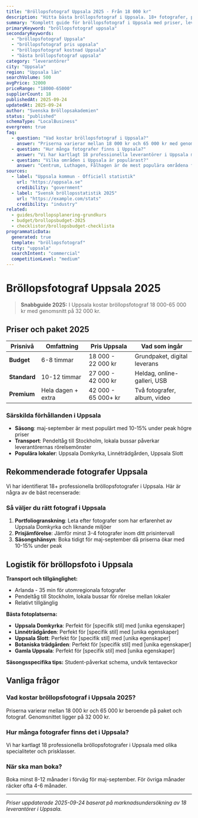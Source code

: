 ```yaml
---
title: "Bröllopsfotograf Uppsala 2025 - Från 18 000 kr"
description: "Hitta bästa bröllopsfotograf i Uppsala. 18+ fotografer, priser från 18 000 kr. Jämför paket och boka direkt."
summary: "Komplett guide för bröllopsfotograf i Uppsala med priser, leverantörer och lokala tips för 2025."
primaryKeyword: "bröllopsfotograf uppsala"
secondaryKeywords:
  - "bröllopsfotograf Uppsala"
  - "bröllopsfotograf pris uppsala"
  - "bröllopsfotograf kostnad Uppsala"
  - "bästa bröllopsfotograf uppsala"
category: "leverantörer"
city: "Uppsala"
region: "Uppsala län"
searchVolume: 500
avgPrice: 32000
priceRange: "18000-65000"
supplierCount: 18
publishedAt: 2025-09-24
updatedAt: 2025-09-24
author: "Svenska Bröllopsakademien"
status: "published"
schemaType: "LocalBusiness"
evergreen: true
faq:
  - question: "Vad kostar bröllopsfotograf i Uppsala?"
    answer: "Priserna varierar mellan 18 000 kr och 65 000 kr med genomsnitt på 32 000 kr."
  - question: "Hur många fotografer finns i Uppsala?"
    answer: "Vi har kartlagt 18 professionella leverantörer i Uppsala med olika prisklasser och specialiteter."
  - question: "Vilka områden i Uppsala är populärast?"
    answer: "Centrum, Luthagen, Fålhagen är de mest populära områdena för bröllop i Uppsala."
sources:
  - label: "Uppsala kommun - Officiell statistik"
    url: "https://uppsala.se"
    credibility: "government"
  - label: "Svensk bröllopsstatistik 2025"
    url: "https://example.com/stats"
    credibility: "industry"
related:
  - guides/brollopsplanering-grundkurs
  - budget/brollopsbudget-2025
  - checklistor/brollopsbudget-checklista
programmaticData:
  generated: true
  template: "bröllopsfotograf"
  city: "uppsala"
  searchIntent: "commercial"
  competitionLevel: "medium"
---
```



# Bröllopsfotograf Uppsala 2025

> **Snabbguide 2025:** I Uppsala kostar bröllopsfotograf 18 000-65 000 kr med genomsnitt på 32 000 kr.

## Priser och paket 2025

| Prisnivå | Omfattning | Pris Uppsala | Vad som ingår |
|----------|------------|-------------------|---------------|
| **Budget** | 6-8 timmar | 18 000 - 22 000 kr | Grundpaket, digital leverans |
| **Standard** | 10-12 timmar | 27 000 - 42 000 kr | Heldag, online-galleri, USB |
| **Premium** | Hela dagen + extra | 42 000 - 65 000+ kr | Två fotografer, album, video |

### Särskilda förhållanden i Uppsala

- **Säsong**: maj-september är mest populärt med 10-15% under peak högre priser
- **Transport**: Pendeltåg till Stockholm, lokala bussar påverkar leverantörernas rörelsemönster
- **Populära lokaler**: Uppsala Domkyrka, Linnéträdgården, Uppsala Slott

## Rekommenderade fotografer Uppsala

Vi har identifierat 18+ professionella bröllopsfotografer i Uppsala. Här är några av de bäst recenserade:

### Så väljer du rätt fotograf i Uppsala

1. **Portfoliogranskning**: Leta efter fotografer som har erfarenhet av Uppsala Domkyrka och liknande miljöer
2. **Prisjämförelse**: Jämför minst 3-4 fotografer inom ditt prisintervall
3. **Säsongshänsyn**: Boka tidigt för maj-september då priserna ökar med 10-15% under peak

## Logistik för bröllopsfoto i Uppsala

**Transport och tillgänglighet:**
- Arlanda - 35 min för utomregionala fotografer
- Pendeltåg till Stockholm, lokala bussar för rörelse mellan lokaler
- Relativt tillgänglig

**Bästa fotoplatserna:**
- **Uppsala Domkyrka**: Perfekt för [specifik stil] med [unika egenskaper]
- **Linnéträdgården**: Perfekt för [specifik stil] med [unika egenskaper]
- **Uppsala Slott**: Perfekt för [specifik stil] med [unika egenskaper]
- **Botaniska trädgården**: Perfekt för [specifik stil] med [unika egenskaper]
- **Gamla Uppsala**: Perfekt för [specifik stil] med [unika egenskaper]

**Säsongsspecifika tips:**
Student-påverkat schema, undvik tentaveckor

## Vanliga frågor

### Vad kostar bröllopsfotograf i Uppsala 2025?
Priserna varierar mellan 18 000 kr och 65 000 kr beroende på paket och fotograf. Genomsnittet ligger på 32 000 kr.

### Hur många fotografer finns det i Uppsala?
Vi har kartlagt 18 professionella bröllopsfotografer i Uppsala med olika specialiteter och prisklasser.

### När ska man boka?
Boka minst 8-12 månader i förväg för maj-september. För övriga månader räcker ofta 4-6 månader.

---

*Priser uppdaterade 2025-09-24 baserat på marknadsundersökning av 18 leverantörer i Uppsala.*
